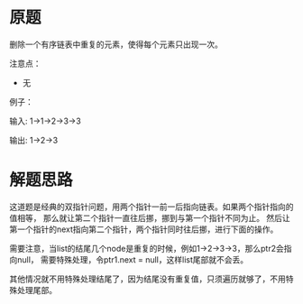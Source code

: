 # 原题
删除一个有序链表中重复的元素，使得每个元素只出现一次。

注意点：

  - 无

例子：

输入: 1->1->2->3->3

输出: 1->2->3

# 解题思路
这道题是经典的双指针问题，用两个指针一前一后指向链表。如果两个指针指向的值相等，
那么就让第二个指针一直往后挪，挪到与第一个指针不同为止。
然后让第一个指针的next指向第二个指针，两个指针同时往后挪，进行下面的操作。

需要注意，当list的结尾几个node是重复的时候，例如1->2->3->3，那么ptr2会指向null，
需要特殊处理，令ptr1.next = null，这样list尾部就不会丢。

其他情况就不用特殊处理结尾了，因为结尾没有重复值，只须遍历就够了，不用特殊处理尾部。 
